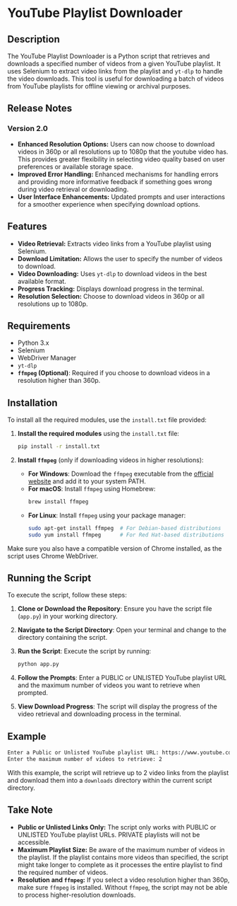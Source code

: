 # YouTube Playlist Downloader

## Description
The YouTube Playlist Downloader is a Python script that retrieves and downloads a specified number of videos from a given YouTube playlist. It uses Selenium to extract video links from the playlist and `yt-dlp` to handle the video downloads. This tool is useful for downloading a batch of videos from YouTube playlists for offline viewing or archival purposes.

## Release Notes

### Version 2.0

- **Enhanced Resolution Options:** Users can now choose to download videos in 360p or all resolutions up to 1080p that the youtube video has. This provides greater flexibility in selecting video quality based on user preferences or available storage space.
- **Improved Error Handling:** Enhanced mechanisms for handling errors and providing more informative feedback if something goes wrong during video retrieval or downloading.
- **User Interface Enhancements:** Updated prompts and user interactions for a smoother experience when specifying download options.

## Features

- **Video Retrieval:** Extracts video links from a YouTube playlist using Selenium.
- **Download Limitation:** Allows the user to specify the number of videos to download.
- **Video Downloading:** Uses `yt-dlp` to download videos in the best available format.
- **Progress Tracking:** Displays download progress in the terminal.
- **Resolution Selection:** Choose to download videos in 360p or all resolutions up to 1080p.

## Requirements

- Python 3.x
- Selenium
- WebDriver Manager
- `yt-dlp`
- **`ffmpeg` (Optional)**: Required if you choose to download videos in a resolution higher than 360p.

## Installation

To install all the required modules, use the `install.txt` file provided:

1. **Install the required modules** using the `install.txt` file:

   ```bash
   pip install -r install.txt
   ```

2. **Install `ffmpeg`** (only if downloading videos in higher resolutions):
   - **For Windows**: Download the `ffmpeg` executable from the [official website](https://ffmpeg.org/download.html) and add it to your system PATH.
   - **For macOS**: Install `ffmpeg` using Homebrew:
     ```bash
     brew install ffmpeg
     ```
   - **For Linux**: Install `ffmpeg` using your package manager:
     ```bash
     sudo apt-get install ffmpeg  # For Debian-based distributions
     sudo yum install ffmpeg      # For Red Hat-based distributions
     ```

Make sure you also have a compatible version of Chrome installed, as the script uses Chrome WebDriver.

## Running the Script
To execute the script, follow these steps:

1. **Clone or Download the Repository**: Ensure you have the script file (`app.py`) in your working directory.

2. **Navigate to the Script Directory**: Open your terminal and change to the directory containing the script.

3. **Run the Script**: Execute the script by running:
   ```bash
   python app.py
   ```

4. **Follow the Prompts**: Enter a PUBLIC or UNLISTED YouTube playlist URL and the maximum number of videos you want to retrieve when prompted.

5. **View Download Progress**: The script will display the progress of the video retrieval and downloading process in the terminal.

## Example
```bash
Enter a Public or Unlisted YouTube playlist URL: https://www.youtube.com/playlist?list=PL0vfts4VzfNjdPuyk9SJDIvpsOjNgU1bs
Enter the maximum number of videos to retrieve: 2
```

With this example, the script will retrieve up to 2 video links from the playlist and download them into a `downloads` directory within the current script directory.

## Take Note

- **Public or Unlisted Links Only:** The script only works with PUBLIC or UNLISTED YouTube playlist URLs. PRIVATE playlists will not be accessible.
- **Maximum Playlist Size:** Be aware of the maximum number of videos in the playlist. If the playlist contains more videos than specified, the script might take longer to complete as it processes the entire playlist to find the required number of videos.
- **Resolution and `ffmpeg`:** If you select a video resolution higher than 360p, make sure `ffmpeg` is installed. Without `ffmpeg`, the script may not be able to process higher-resolution downloads.
